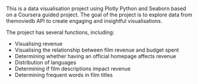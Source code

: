 This is a data visualisation project using Plotly Python and Seaborn based on a Coursera guided project. The goal of the project is to explore data from themoviedb API to create engaging and insightful visualisations.

The project has several functions, including:
* Visualising revenue
* Visualising the relationship between film revenue and budget spent
* Determining whether having an official homepage affects revenue
* Distribution of languages
* Determining if film descriptions impact revenue
* Determining frequent words in film titles